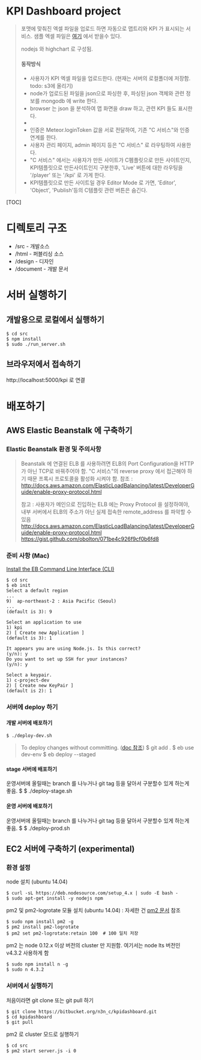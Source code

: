 KPI Dashboard project
=====================
> 포맷에 맞춰진 엑셀 파일을 업로드 하면 자동으로 맵트리와 KPI 가 표시되는 서비스.
> 샘플 엑셀 파일은 [여기](http://google.com) 에서 받을수 있다.
> 
> nodejs 와 highchart 로 구성됨.
> #### 동작방식
> * 사용자가 KPI 엑셀 파일을 업로드한다. (현재는 서버의 로컬폴더에 저장함. todo: s3에 올리기)
> * node가 업로드된 파일을 json으로 파싱한 후, 파싱된 json 객체와 관련 정보를 mongodb 에 write 한다.
> * browser 는 json 을 분석하여 맵 화면을 draw 하고, 관련 KPI 들도 표시한다.
> * 
> * 인증은 Meteor.loginToken 값을 서로 전달하여, 기존 "C 서비스"와 인증 연계를 한다.
> * 사용자 관리 페이지, admin 페이지 등은 "C 서비스" 로 라우팅하여 사용한다.
> * "C 서비스" 에서는 사용자가 만든 사이트가 C펨플릿으로 만든 사이트인지, KPI템플릿으로 만든사이트인지 구분한후, 'Live' 버튼에 대한 라우팅을 '/player' 또는 '/kpi' 로 가게 한다.
> * KPI템플릿으로 만든 사이트일 경우 Editor Mode 로 가면, 'Editor', 'Object', 'Publish'등의 C템플릿 관련 버튼은 숨긴다.

[TOC]

# 디렉토리 구조 
* /src - 개발소스
* /html - 퍼블리싱 소스
* /design - 디자인
* /document - 개발 문서

# 서버 실행하기
## 개발용으로 로컬에서 실행하기

    $ cd src
    $ npm install
    $ sudo ./run_server.sh

## 브라우저에서 접속하기
http://localhost:5000/kpi 로 연결

# 배포하기

## AWS Elastic Beanstalk 에 구축하기

### Elastic Beanstalk 환경 및 주의사항

> Beanstalk 에 연결된 ELB 를 사용하려면 ELB의 Port Configuration을 HTTP가 아닌 TCP로 바꿔주어야 함.
"C 서비스"의 reverse proxy 에서 접근해야 하기 때문
> 프록시 프로토콜을 활성화 시켜야 함. 참조 : http://docs.aws.amazon.com/ElasticLoadBalancing/latest/DeveloperGuide/enable-proxy-protocol.html
>
> 참고 : 사용자가 메인으로 진입하는 ELB 에는 Proxy Protocol 을 설정하여야, 내부 서버에서 ELB의 주소가 아닌 실제 접속한 remote_address 를 파악할 수 있음
> http://docs.aws.amazon.com/ElasticLoadBalancing/latest/DeveloperGuide/enable-proxy-protocol.html
> https://gist.github.com/obolton/071be4c926f9cf0b6fd8

### 준비 사항 (Mac)

[Install the EB Command Line Interface (CLI)](http://docs.aws.amazon.com/ko_kr/elasticbeanstalk/latest/dg/eb-cli3-install.html)

    $ cd src
    $ eb init
    Select a default region
    ...
    9)  ap-northeast-2 : Asia Pacific (Seoul)
    ...
    (default is 3): 9

    Select an application to use
    1) kpi
    2) [ Create new Application ]
    (default is 3): 1

    It appears you are using Node.js. Is this correct?
    (y/n): y
    Do you want to set up SSH for your instances?
    (y/n): y

    Select a keypair.
    1) c-project-dev
    2) [ Create new KeyPair ]
    (default is 2): 1

### 서버에 deploy 하기

#### 개발 서버에 배포하기
    $ ./deploy-dev.sh 

> To deploy changes without committing. ([doc 참조](http://docs.aws.amazon.com/ko_kr/elasticbeanstalk/latest/dg/eb3-cli-git.html))
>   $ git add .
>   $ eb use dev-env
>   $ eb deploy --staged

#### stage 서버에 배포하기 
  운영서버에 올릴때는 branch 를 나누거나 git tag 등을 달아서 구분할수 있게 하는게 좋음.
    $ $ ./deploy-stage.sh

#### 운영 서버에 배포하기 
  운영서버에 올릴때는 branch 를 나누거나 git tag 등을 달아서 구분할수 있게 하는게 좋음.
    $ $ ./deploy-prod.sh


## EC2 서버에 구축하기 (experimental)
### 환경 설정
node 설치 (ubuntu 14.04)

    $ curl -sL https://deb.nodesource.com/setup_4.x | sudo -E bash -
    $ sudo apt-get install -y nodejs npm

pm2 및 pm2-logrotate 모듈 설치 (ubuntu 14.04) : 자세한 건 [pm2 문서](https://github.com/Unitech/pm2) 참조

    $ sudo npm install pm2 -g
    $ pm2 install pm2-logrotate
    $ pm2 set pm2-logrotate:retain 100  # 100 일치 저장 

pm2 는 node 0.12.x 이상 버전의 cluster 만 지원함. 여기서는 node lts 버전인 v4.3.2 사용하게 함
    
    $ sudo npm install n -g
    $ sudo n 4.3.2

### 서버에서 실행하기
처음이라면 git clone 또는 git pull 하기 

    $ git clone https://bitbucket.org/n3n_c/kpidashboard.git
    $ cd kpidashboard
    $ git pull

pm2 로 cluster 모드로 실행하기
    
    $ cd src
    $ pm2 start server.js -i 0
